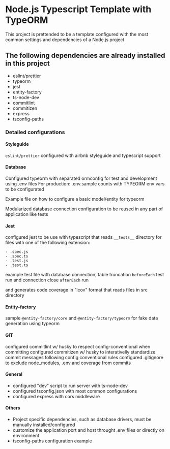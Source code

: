 # Node.js Typescript Template with TypeORM

This project is prettended to be a template configured with the most common settings and dependencies of a Node.js project

## The following dependencies are already installed in this project

- eslint/prettier
- typeorm
- jest
- entity-factory
- ts-node-dev
- commitlint
- commitizen
- express
- tsconfig-paths

### Detailed configurations

#### Styleguide

`eslint/prettier` configured with airbnb styleguide and typescript support

#### Database

Configured typeorm with separated ormconfig for test and development using .env files
For production: .env.sample counts with TYPEORM env vars to be configurated

Example file on how to configure a basic model/entity for typeorm

Modularized database connection configuration to be reused in any part of application like tests

#### Jest

configured jest to be use with typescript that reads `__tests__` directory for files with one of the following extension:

```
- .spec.js
- .spec.ts
- .test.js
- .test.ts
```

example test file with database connection, table truncation `beforeEach` test run and connection close `afterEach` run

and generates code coverage in "lcov" format that reads files in src directory

#### Entity-factory

sample `@entity-factory/core` and `@entity-factory/typeorm` for fake data generation using typeorm

#### GIT

configured commitlint w/ husky to respect config-conventional when committing
configured commitizen w/ husky to interativelly standardize commit messages following config conventional rules
configured .gitignore to exclude node_modules, .env and coverage from commits

#### General

- configured "dev" script to run server with ts-node-dev
- configured tsconfig.json with most common configurations
- configured express with cors middleware

#### Others

- Project specific dependencies, such as database drivers, must be manually installed/configured
- customize the application port and host throught .env files or directly on environment
- tsconfig-paths configuration example
